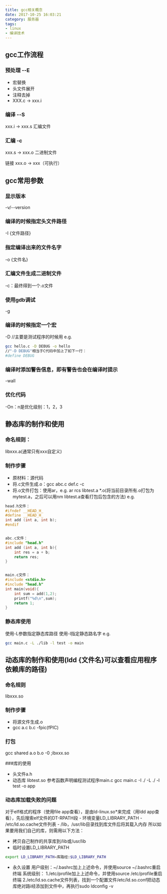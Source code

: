 ```yaml
---
title: gcc相关概念
date: 2017-10-25 16:03:21
category: 服务器
tags:
- linux
- 编译技术
---
```


## gcc工作流程
### 预处理 --E
* 宏替换
* 头文件展开
* 注释去掉
* XXX.c -> xxx.i

### 编译 --S
xxx.i -> xxx.s
汇编文件

### 汇编 -c
xxx.s -> xxx.o
二进制文件

链接
xxx.o -> xxx（可执行）

## gcc常用参数
### 显示版本
-v/--version

### 编译的时候指定头文件路径
-I {文件路径}

### 指定编译出来的文件名字
-o {文件名}

### 汇编文件生成二进制文件
-c：最终得到一个.o文件

### 使用gdb调试
-g

### 编译的时候指定一个宏
-D     //主要是测试程序的时候用
e.g.
```bash
gcc hello.c -D DEBUG -o hello
//"-D DEBUG"相当于C代码中加上了如下一行：
#define DEBUG
```

### 编译时添加警告信息，即有警告也会在编译时提示
-wall

### 优化代码
-On：n是优化级别：1，2，3

## 静态库的制作和使用
### 命名规则：
libxxx.a(通常只有xxx自定义)

### 制作步骤
* 原材料：源代码
* 将.c文件生成.o：gcc abc.c def.c -c
* 将.o文件打包：使用ar，e.g. ar rcs libtest.a *.o(将当前目录所有.o打包为mytest.a，之后可以用nm libtest.a查看打包后包含的方法)
e.g.
```c
head.h文件：
#ifndef __HEAD_H_
#define __HEAD_H_
int add (int a, int b);
#endif


abc.c文件：
#include "head.h"
int add (int a, int b){
    int res = a + b;
    return res;
}


main.c文件：
#include <stdio.h>
#include "head.h"
int main(void){
    int sum = add(1,2);
    printf("%d\n",sum);
    return 1;
}
```

### 静态库使用
使用-L参数指定静态库路径
使用-l指定静态路名字
e.g.
```bash
gcc main.c -L ./lib -l test -o main
```
## 动态库的制作和使用(ldd {文件名}可以查看应用程序依赖库的路径)
### 命名规则
libxxx.so

### 制作步骤
* 将源文件生成.o
* gcc a.c b.c -fpic(fPIC)

### 打包
gcc shared a.o b.o -0 ;ibxxx.so

###库的使用
* 头文件a.h
* 动态库 libtest.so
参考函数声明编程测试程序main.c
gcc main.c -I ./ -L ./ -l test -o app

### 动态库加载失败的问题
对于elf格式的程序（使用file app查看），是由ld-linux.so*来完成（用ldd app查看），先后搜索elf文件的DT-RPATH段 - 环境变量LD_LIBRARY_PATH - /etc/ld.so.cache文件列表 - /lib，/usr/lib目录找到库文件后将其载入内存
所以如果要用我们自己的库，则需用以下方法：
* 拷贝自己制作的共享库到/lib或/usr/lib
* 临时设置LD_LIBRARY_PATH
```bash
export LD_LIBRARY_PATH=库路经:$LD_LIBRARY_PATH
```
* 永久设置
用户级别：~/.bashrc加上上述命令，并使用source ~/.bashrc重启终端
系统级别：
1./etc/profile加上上述命令，并使用source /etc/profile重启终端
2./etc/ld.so.cache文件列表，找到一个配置文件/etc/ld.so.conf把动态库绝对路i经添加到文件中，再执行sudo ldconfig -v
